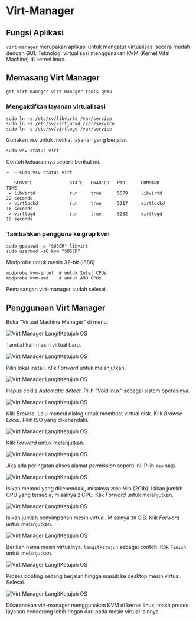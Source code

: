 # Virt-Manager

## Fungsi Aplikasi

`virt-manager` merupakan aplikasi untuk mengatur virtualisasi secara mudah dengan GUI. Teknologi virtualisasi menggunakan KVM (Kernel Vital Machine) di kernel linux.

## Memasang Virt Manager

```
get virt-manager virt-manager-tools qemu
```

### Mengaktifkan layanan virtualisasi

```
sudo ln -s /etc/sv/libvirtd /var/service
sudo ln -s /etc/sv/virtlockd /var/service
sudo ln -s /etc/sv/virtlogd /var/service
```

Gunakan vsv untuk melihat layanan yang berjalan.

```
sudo vsv status virt
```

Contoh keluarannya seperti berikut ini.
```
➜  ~ sudo vsv status virt

   SERVICE              STATE   ENABLED   PID      COMMAND           TIME
 ✔ libvirtd             run     true      5079     libvirtd          22 seconds
 ✔ virtlockd            run     true      5217     virtlockd         16 seconds
 ✔ virtlogd             run     true      5232     virtlogd          10 seconds
```

### Tambahkan pengguna ke grup kvm

```
sudo gpasswd -a "$USER" libvirt
sudo usermod -aG kvm "$USER"
```

Modprobe untuk mesin 32-bit (i686)

```
modprobe kvm-intel  # untuk Intel CPUs
modprobe kvm-amd    # untuk AMD CPUs
```

Pemasangan virt-manager sudah selesai.

## Penggunaan Virt Manager

Buka "Virtual Machine Manager" di menu.

![Virt Manager LangitKetujuh OS](../media/image/virt-manager-langitketujuh-id-1.webp)

Tambahkan mesin virtual baru.

![Virt Manager LangitKetujuh OS](../media/image/virt-manager-langitketujuh-id-2.webp)

Pilih lokal install. Klik _Forward_ untuk melanjutkan.

![Virt Manager LangitKetujuh OS](../media/image/virt-manager-langitketujuh-id-3.webp)

Hapus ceklis _Automatic detect_. Pilih "Voidlinux" sebagai sistem operasinya.

![Virt Manager LangitKetujuh OS](../media/image/virt-manager-langitketujuh-id-4.webp)

Klik _Browse_. Lalu muncul dialog untuk membuat virtual disk. Klik _Browse Local_. Pilih ISO yang dikehendaki.

![Virt Manager LangitKetujuh OS](../media/image/virt-manager-langitketujuh-id-5.webp)

Klik _Forward_ untuk melanjutkan.

![Virt Manager LangitKetujuh OS](../media/image/virt-manager-langitketujuh-id-6.webp)

Jika ada peringatan akses alamat _permission_ seperti ini. Pilih `Yes` saja.

![Virt Manager LangitKetujuh OS](../media/image/virt-manager-langitketujuh-id-7.webp)

Isikan memori yang dikehendaki, misalnya `2000` Mib (2Gib). Isikan jumlah CPU yang tersedia, misalnya `2` CPU. Klik _Forward_ untuk melanjutkan.

![Virt Manager LangitKetujuh OS](../media/image/virt-manager-langitketujuh-id-8.webp)

Isikan jumlah penyimpanan mesin virtual. Misalnya `30` GiB. Klik _Forward_ untuk melanjutkan.

![Virt Manager LangitKetujuh OS](../media/image/virt-manager-langitketujuh-id-9.webp)

Berikan nama mesin virtualnya. `langitketujuh` sebagai contoh. Klik `Finish` untuk melanjutkan.

![Virt Manager LangitKetujuh OS](../media/image/virt-manager-langitketujuh-id-10.webp)

Proses booting sedang berjalan hingga masuk ke desktop mesin virtual. Selesai.

![Virt Manager LangitKetujuh OS](../media/image/virt-manager-langitketujuh-id-11.webp)

Dikarenakan virt-manager menggunakan KVM di kernel linux, maka proses layanan cenderung lebih ringan dari pada mesin virtual lainnya.
